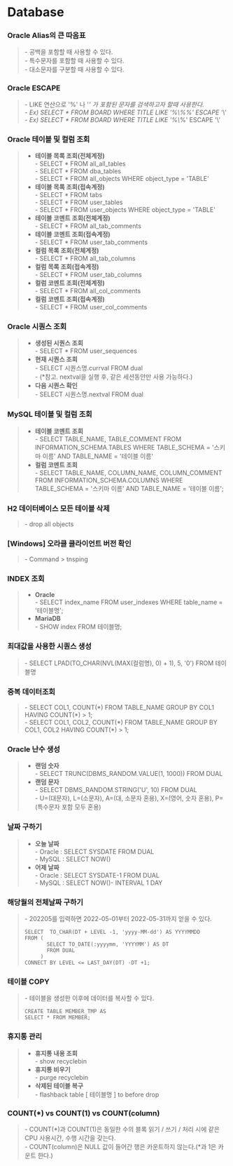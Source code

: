 # Database
### Oracle Alias의 큰 따옴표 
> \- 공백을 포함할 때 사용할 수 있다.   
> \- 특수문자를 포함할 때 사용할 수 있다.   
> \- 대소문자를 구분할 때 사용할 수 있다.   

### Oracle ESCAPE
> \- LIKE 연산으로 '%' 나 '_' 가 포함된 문자를 검색하고자 할때 사용한다.   
> \- Ex) SELECT * FROM BOARD WHERE TITLE LIKE '%\\%%' ESCAPE '\\'   
> \- Ex) SELECT * FROM BOARD WHERE TITLE LIKE '%\\_%' ESCAPE '\\'   

### Oracle 테이블 및 컬럼 조회
> - **테이블 목록 조회(전체계정)**   
>   \- SELECT * FROM all_all_tables   
>   \- SELECT * FROM dba_tables   
>   \- SELECT * FROM all_objects WHERE object_type = 'TABLE'   
> - **테이블 목록 조회(접속계정)**   
>   \- SELECT * FROM tabs   
>   \- SELECT * FROM user_tables   
>   \- SELECT * FROM user_objects WHERE object_type = 'TABLE'   
> - **테이블 코멘트 조회(전체계정)**   
>   \- SELECT * FROM all_tab_comments   
> - **테이블 코멘트 조회(접속계정)**   
>   \- SELECT * FROM user_tab_comments   
> - **컬럼 목록 조회(전체계정)**   
>   \- SELECT * FROM all_tab_columns   
> - **컬럼 목록 조회(접속계정)**   
>   \- SELECT * FROM user_tab_columns   
> - **컬럼 코멘트 조회(전체계정)**   
>   \- SELECT * FROM all_col_comments   
> - **컬럼 코멘트 조회(접속계정)**   
>   \- SELECT * FROM user_col_comments   

### Oracle 시퀀스 조회
> - **생성된 시퀀스 조회**   
>   \- SELECT * FROM user_sequences   
> - **현재 시퀀스 조회**   
>   \- SELECT 시퀀스명.currval FROM dual   
>   \- (*참고. nextval을 실행 후, 같은 세션동안만 사용 가능하다.)   
> - **다음 시퀀스 확인**   
>   \- SELECT 시퀀스명.nextval FROM dual   

### MySQL 테이블 및 컬럼 조회
> - **테이블 코멘트 조회**   
>   \- SELECT TABLE_NAME, TABLE_COMMENT FROM INFORMATION_SCHEMA.TABLES WHERE TABLE_SCHEMA = '스키마 이름' AND TABLE_NAME = '테이블 이름'   
> - **컬럼 코멘트 조회**   
>   \- SELECT TABLE_NAME, COLUMN_NAME, COLUMN_COMMENT FROM INFORMATION_SCHEMA.COLUMNS WHERE TABLE_SCHEMA = '스키마 이름' AND TABLE_NAME = '테이블 이름';   

### H2 데이터베이스 모든 테이블 삭제
> \- drop all objects   

### [Windows] 오라클 클라이언트 버전 확인
>   \- Command > tnsping      

### INDEX 조회 
> - **Oracle**   
>   \- SELECT index_name FROM user_indexes WHERE table_name = '테이블명';   
> - **MariaDB**   
>   \- SHOW index FROM 테이블명;   

### 최대값을 사용한 시퀀스 생성
>   \- SELECT LPAD(TO_CHAR(NVL(MAX(컬럼명), 0) + 1), 5, '0') FROM 테이블명  

### 중복 데이터조회
> \- SELECT COL1, COUNT(\*) FROM TABLE_NAME GROUP BY COL1 HAVING COUNT(\*) > 1;   
> \- SELECT COL1, COL2, COUNT(\*) FROM TABLE_NAME GROUP BY COL1, COL2 HAVING COUNT(\*) > 1;   

### Oracle 난수 생성
> - **랜덤 숫자**   
>   \- SELECT TRUNC(DBMS_RANDOM.VALUE(1, 1000)) FROM DUAL      
> - **랜덤 문자**   
>   \- SELECT DBMS_RANDOM.STRING('U', 10) FROM DUAL   
>   \- U=(대문자), L=(소문자), A=(대, 소문자 혼용), X=(영어, 숫자 혼용), P=(특수문자 포함 모두 혼용)   

### 날짜 구하기
> - **오늘 날짜**   
>   \- Oracle : SELECT SYSDATE FROM DUAL   
>   \- MySQL : SELECT NOW()   
> - **어제 날짜**   
>   \- Oracle : SELECT SYSDATE-1 FROM DUAL   
>   \- MySQL : SELECT NOW()- INTERVAL 1 DAY    

### 해당월의 전체날짜 구하기
>   \- 202205를 입력하면 2022-05-01부터 2022-05-31까지 얻을 수 있다.   
> ```
> SELECT  TO_CHAR(DT + LEVEL -1, 'yyyy-MM-dd') AS YYYYMMDD
> FROM (
>        SELECT TO_DATE(:yyyymm, 'YYYYMM') AS DT 
>        FROM DUAL
>      )
> CONNECT BY LEVEL <= LAST_DAY(DT) -DT +1;
> ```

### 테이블 COPY
>   \- 테이블을 생성한 이후에 데이터를 복사할 수 있다.   
> ```
> CREATE TABLE MEMBER_TMP AS
> SELECT * FROM MEMBER;
> ```

### 휴지통 관리
> - **휴지통 내용 조회**   
>   \- show recyclebin   
> - **휴지통 비우기**   
>   \- purge recyclebin   
> - **삭제된 테이블 복구**   
>   \- flashback table [ 테이블명 ] to before drop   

### COUNT(*) vs COUNT(1) vs COUNT(column)
>   \- COUNT(*)과 COUNT(1)은 동일한 수의 블록 읽기 / 쓰기 / 처리 시에 같은 CPU 사용시간, 수행 시간을 갖는다.   
>   \- COUNT(column)은 NULL 값이 들어간 행은 카운트하지 않는다.(*과 1은 카운트 한다.)
